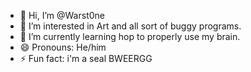 - 👋 Hi, I’m @Warst0ne
- 👀 I’m interested in Art and all sort of buggy programs.
- 🌱 I’m currently learning hop to properly use my brain.
- 😄 Pronouns: He/him
- ⚡ Fun fact: i'm a seal BWEERGG

<!---
Warst0ne/Warst0ne is a ✨ special ✨ repository because its `README.md` (this file) appears on your GitHub profile.
You can click the Preview link to take a look at your changes.
--->
